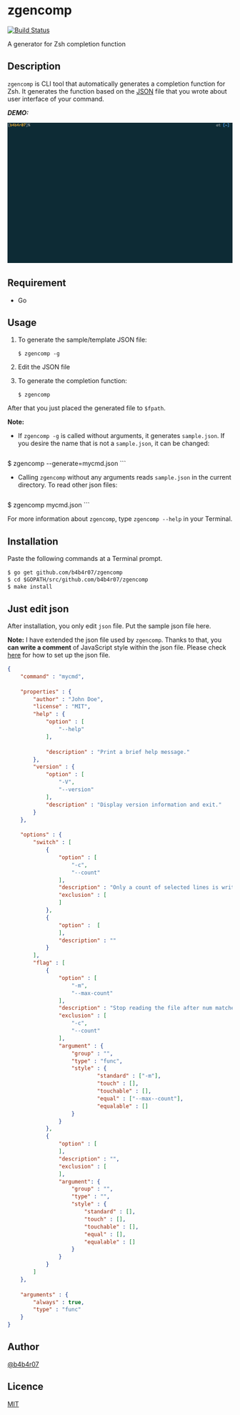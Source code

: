 # zgencomp

[![Build Status](https://travis-ci.org/b4b4r07/zgencomp.svg?branch=master)](https://travis-ci.org/b4b4r07/zgencomp "Travis CI")

<!--
[![License](http://img.shields.io/badge/license-MIT-blue.svg?style=flat)](https://raw.githubusercontent.com/b4b4r07/dotfiles/master/doc/LICENSE-MIT.txt "License MIT")
-->

A generator for Zsh completion function

## Description

`zgencomp` is CLI tool that automatically generates a completion function for Zsh. It generates the function based on the [JSON](http://json.org) file that you wrote about user interface of your command.

***DEMO:***

[![zgencomp.gif](data/zgencomp.gif)](https://github.com/b4b4r07/zgencomp#installation "b4b4r07/zgencomp")

## Requirement

- Go

## Usage

1. To generate the sample/template JSON file:

	```console
	$ zgencomp -g
	```

2. Edit the JSON file

3. To generate the completion function:

	```	console
	$ zgencomp
	```

After that you just placed the generated file to `$fpath`.

**Note:**

- If `zgencomp -g` is called without arguments, it generates `sample.json`. If you desire the name that is not a `sample.json`, it can be changed:

	```console
$ zgencomp --generate=mycmd.json
	```

- Calling `zgencomp` without any arguments reads `sample.json` in the current directory. To read other json files:

	```console
$ zgencomp mycmd.json
	```
		
For more information about `zgencomp`, type `zgencomp --help` in your Terminal.

## Installation

Paste the following commands at a Terminal prompt.

```console
$ go get github.com/b4b4r07/zgencomp
$ cd $GOPATH/src/github.com/b4b4r07/zgencomp
$ make install
```

## Just edit json

After installation, you only edit `json` file. Put the sample json file here.

**Note:**
I have extended the json file used by `zgencomp`. Thanks to that, you **can write a comment** of JavaScript style within the json file. Please check [here](./data/templates/sample.json "sample.json - GitHub/b4b4r07/zgencomp") for how to set up the json file.

```json
{
    "command" : "mycmd",
    
    "properties" : {
        "author" : "John Doe",
        "license" : "MIT",
        "help" : {
            "option" : [
                "--help"
            ],

            "description" : "Print a brief help message."
        },
        "version" : {
            "option" : [
                "-V",
                "--version"
            ],
            "description" : "Display version information and exit."
        }
    },
    
    "options" : {
        "switch" : [
            {
                "option" : [
                    "-c",
                    "--count"
                ],
                "description" : "Only a count of selected lines is written to standard output.",
                "exclusion" : [
                ]
            },
            {
                "option" :  [
                ],
                "description" : ""
            }
        ],
        "flag" : [
            {
                "option" : [
                    "-m",
                    "--max-count"
                ],
                "description" : "Stop reading the file after num matches.",
                "exclusion" : [
                    "-c",
                    "--count"
                ],
                "argument" : {
                    "group" : "",
                    "type" : "func",
                    "style" : {
                            "standard" : ["-m"],
                            "touch" : [],
                            "touchable" : [],
                            "equal" : ["--max--count"],
                            "equalable" : []
                    }
                }
            },
            {
                "option" : [
                ],
                "description" : "",
                "exclusion" : [
                ],
                "argument": {
                    "group" : "",
                    "type" : "",
                    "style" : {
                        "standard" : [],
                        "touch" : [],
                        "touchable" : [],
                        "equal" : [],
                        "equalable" : []
                    }
                }
            }
        ]
    },
    
    "arguments" : {
        "always" : true,
        "type" : "func"
    }
}
```

## Author

[@b4b4r07](https://twitter.com/b4b4r07)

## Licence

[MIT](https://raw.githubusercontent.com/b4b4r07/dotfiles/master/doc/LICENSE-MIT.txt)

<!--
## Licence

Copyright (c) 2014 "BABAROT" b4b4r07

Licensed under the [MIT](https://raw.githubusercontent.com/b4b4r07/dotfiles/master/doc/LICENSE-MIT.txt).
-->
